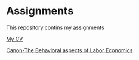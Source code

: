 # Assignments  

This repository contins my assignments

[My CV](https://github.com/spirosara/Assignments/blob/master/CV.md)  

[Canon-The Behavioral aspects of Labor Economics](https://github.com/spirosara/Assignments/blob/master/Canon-%20The%20Behavioral%20aspects%20of%20Labor%20Economics.md)
